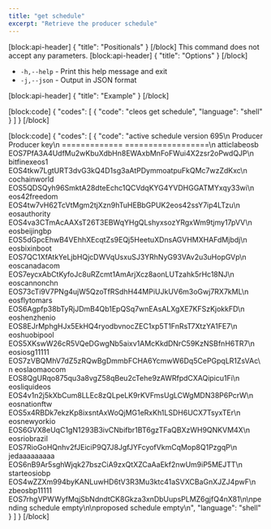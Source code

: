 ```yaml
---
title: "get schedule"
excerpt: "Retrieve the producer schedule"
---
```

[block:api-header]
{
  "title": "Positionals"
}
[/block]
This command does not accept any parameters.
[block:api-header]
{
  "title": "Options"
}
[/block]
- `-h,--help` - Print this help message and exit
- `-j,--json` - Output in JSON format

[block:api-header]
{
  "title": "Example"
}
[/block]

[block:code]
{
  "codes": [
    {
      "code": "cleos get schedule",
      "language": "shell"
    }
  ]
}
[/block]

[block:code]
{
  "codes": [
    {
      "code": "active schedule version 695\n    Producer      Producer key\n    ============= ==================\n    atticlabeosb  EOS7PfA3A4UdfMu2wKbuXdbHn8EWAxbMnFoFWui4X2zsr2oPwdQJP\n    bitfinexeos1  EOS4tkw7LgtURT3dvG3kQ4D1sg3aAtPDymmoatpuFkQMc7wzZdKxc\n    cochainworld  EOS5QDSQyh96SmktA28dteEchc1QCVdqKYG4YVDHGGATMYxqy33wi\n    eos42freedom  EOS4tw7vH62TcVtMgm2tjXzn9hTuHEBbGPUK2eos42ssY7ip4LTzu\n    eosauthority  EOS4va3CTmAcAAXsT26T3EBWqYHgQLshyxsozYRgxWm9tjmy17pVV\n    eosbeijingbp  EOS5dGpcEhwB4VEhhXEcqtZs9EQj5HeetuXDnsAGVHMXHAFdMjbdj\n    eosbixinboot  EOS7QC1XfAtkYeLjbHQjcDWVqUsxuSJ3YRhNyG93VAv2u3uHopGVp\n    eoscanadacom  EOS7eycxAbCtKyfoJc8uRZcmt1AmArjXcz8aonLUTzahk5rHc18NJ\n    eoscannonchn  EOS73cTi9V7PNg4ujW5QzoTfRSdhH44MPiUJkUV6m3oGwj7RX7kML\n    eosflytomars  EOS6Agpfp38bTyRjJDmB4Qb1EpQSq7wnEAsALXgXE7KFSzKjokkFD\n    eoshenzhenio  EOS8EJrMphgHJx5EkHQ4ryodbvnocZEC1xp5T1FnRsT7XtzYA1FE7\n    eoshuobipool  EOS5XKswW26cR5VQeDGwgNb5aixv1AMcKkdDNrC59KzNSBfnH6TR7\n    eosiosg11111  EOS7zVBQMhV7dZ5zRQwBgDmmbFCHA6YcmwW6Dq5CePGpqLR1ZsVAc\n    eoslaomaocom  EOS8QgURqo875qu3a8vgZ58qBeu2cTehe9zAWRfpdCXAQipicu1Fi\n    eosliquideos  EOS4v1n2j5kXbCum8LLEc8zQLpeLK9rKVFmsUgLCWgMDN38P6PcrW\n    eosnationftw  EOS5x4RBDk7ekzKp8ixsntAxWoQjMG1eRxKh1LSDH6UCX7TsyxTEr\n    eosnewyorkio  EOS6GVX8eUqC1gN1293B3ivCNbifbr1BT6gzTFaQBXzWH9QNKVM4X\n    eosriobrazil  EOS7RioGoHQnhv2fJEiciP9Q7J8JgfJYFcyofVkmCqMop8Q1PzgqP\n    jedaaaaaaaaa  EOS6nB9Ar5sghWjqk27bszCiA9zxQtXZCaAaEkf2nwUm9iP5MEJTT\n    starteosiobp  EOS4wZZXm994byKANLuwHD6tV3R3Mu3ktc41aSVXCBaGnXJZJ4pwF\n    zbeosbp11111  EOS7rhgVPWWyfMqjSbNdndtCK8Gkza3xnDbUupsPLMZ6gjfQ4nX81\n\npending schedule empty\n\nproposed schedule empty\n",
      "language": "shell"
    }
  ]
}
[/block]